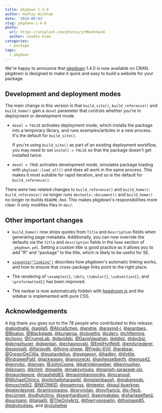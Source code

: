 ```yaml
---
title: pkgdown 1.4.0
author: Hadley Wickham
date: '2019-09-03'
slug: pkgdown-1-4-0
photo:
  url: https://unsplash.com/photos/ytMmedc6y44
  author: noodle kimm
categories:
  - package
tags:
  - pkgdown
---
```


We're happy to announce that [pkgdown](https://pkgdown.r-lib.org/) 1.4.0 is now
available on CRAN. pkgdown is designed to make it quick and easy to build a
website for your package. 

## Development and deployment modes

The main change in this version is that `build_site()`, `build_reference()` and  `build_home()` gain a `devel` parameter that controls whether you're in deployment or development mode. 

*  `devel = FALSE` activates deployment mode, which installs the package into a 
    temporary library, and runs examples/articles in a new process. It's the
    default for `build_site()`. 
  
    If you're using `build_site()` as part of an existing deployment workflow, 
    you may need to set `install = FALSE` so that the package doesn't get 
    installed twice.

*   `devel = TRUE` activates development mode, simulates package loading with
    `pkgload::load_all()` and does all work in the same process. This makes it
    most suitable for rapid iteration, and so is the default for 
    `build_reference()`. 
  
There were two related changes to `build_reference()` and `build_home()`: `build_reference()` no longer runs `devtools::document()` and `build_home()` no longer re-builds `README.Rmd`.  This makes pkgdown's responsibilities more clear: it only modifies files in `doc/`.

## Other important changes

* `build_home()` now strips quotes from `Title` and `Description` fields 
  when generating page metadata. Additionally, you can now override the 
  defaults via the `title` and `description` fields in the `home` section of 
  `_pkgdown.yml`. Setting a custom title is good practice as it allows you to 
  add "R" and "package" to the title, which is likely to be useful for SE.

* [`vignette("linking")`](https://pkgdown.r-lib.org/articles/linking.html) 
  describes how pkgdown's automatic linking works, and how to ensure that
  cross-package links point to the right place.

* The rendering of `\examples{}`, `\dots`, `\tabular{}`, `\subsection{}`,
  and `\preformatted{}` has been improved.

* The navbar is now automatically hidden with 
  [headroom.js](https://wicky.nillia.ms/headroom.js/) and the sidebar
  is implemented with pure CSS.

## Acknowledgements

A big thank you goes out to the 78 people who contributed to this release:
[&#x0040;abodnahk](https://github.com/abodnahk), [&#x0040;agila5](https://github.com/agila5), [&#x0040;AliciaSchep](https://github.com/AliciaSchep), [&#x0040;andrie](https://github.com/andrie), [&#x0040;aravind-j](https://github.com/aravind-j), [&#x0040;asardaes](https://github.com/asardaes), [&#x0040;Bisaloo](https://github.com/Bisaloo), [&#x0040;Blackglade](https://github.com/Blackglade), [&#x0040;burgerga](https://github.com/burgerga), [&#x0040;cboettig](https://github.com/cboettig), [&#x0040;cderv](https://github.com/cderv), [&#x0040;chfleming](https://github.com/chfleming), [&#x0040;choisy](https://github.com/choisy), [&#x0040;CrumpLab](https://github.com/CrumpLab), [&#x0040;davidski](https://github.com/davidski), [&#x0040;DavisVaughan](https://github.com/DavisVaughan), [&#x0040;ddiez](https://github.com/ddiez), [&#x0040;docbiz](https://github.com/docbiz), [&#x0040;dongzhuoer](https://github.com/dongzhuoer), [&#x0040;dpprdan](https://github.com/dpprdan), [&#x0040;echasnovski](https://github.com/echasnovski), [&#x0040;EmilHvitfeldt](https://github.com/EmilHvitfeldt), [&#x0040;emilyriederer](https://github.com/emilyriederer), [&#x0040;espinielli](https://github.com/espinielli), [&#x0040;florisvdh](https://github.com/florisvdh), [&#x0040;flying-sheep](https://github.com/flying-sheep), [&#x0040;Fredo-XVII](https://github.com/Fredo-XVII), [&#x0040;grabear](https://github.com/grabear), [&#x0040;GregorDeCillia](https://github.com/GregorDeCillia), [&#x0040;gustavdelius](https://github.com/gustavdelius), [&#x0040;gvegayon](https://github.com/gvegayon), [&#x0040;hadley](https://github.com/hadley), [&#x0040;ijlyttle](https://github.com/ijlyttle), [&#x0040;IndrajeetPatil](https://github.com/IndrajeetPatil), [&#x0040;jackwasey](https://github.com/jackwasey), [&#x0040;jangorecki](https://github.com/jangorecki), [&#x0040;jayhesselberth](https://github.com/jayhesselberth), [&#x0040;jemus42](https://github.com/jemus42), [&#x0040;jennybc](https://github.com/jennybc), [&#x0040;jeroen](https://github.com/jeroen), [&#x0040;JohnCoene](https://github.com/JohnCoene), [&#x0040;katrinleinweber](https://github.com/katrinleinweber), [&#x0040;kevinushey](https://github.com/kevinushey), [&#x0040;kkmann](https://github.com/kkmann), [&#x0040;krlmlr](https://github.com/krlmlr), [&#x0040;maelle](https://github.com/maelle), [&#x0040;maksymiuks](https://github.com/maksymiuks), [&#x0040;manish-saraswat-olx](https://github.com/manish-saraswat-olx), [&#x0040;maurolepore](https://github.com/maurolepore), [&#x0040;maxheld83](https://github.com/maxheld83), [&#x0040;maximilianmordig](https://github.com/maximilianmordig), [&#x0040;mcanouil](https://github.com/mcanouil), [&#x0040;MichaelChirico](https://github.com/MichaelChirico), [&#x0040;mitchelloharawild](https://github.com/mitchelloharawild), [&#x0040;mjsteinbaugh](https://github.com/mjsteinbaugh), [&#x0040;msberends](https://github.com/msberends), [&#x0040;muschellij2](https://github.com/muschellij2), [&#x0040;NEONKID](https://github.com/NEONKID), [&#x0040;noamross](https://github.com/noamross), [&#x0040;nteetor](https://github.com/nteetor), [&#x0040;paul-buerkner](https://github.com/paul-buerkner), [&#x0040;peterdesmet](https://github.com/peterdesmet), [&#x0040;ramiromagno](https://github.com/ramiromagno), [&#x0040;rorynolan](https://github.com/rorynolan), [&#x0040;royfrancis](https://github.com/royfrancis), [&#x0040;s-fleck](https://github.com/s-fleck), [&#x0040;scizmeli](https://github.com/scizmeli), [&#x0040;sdhutchins](https://github.com/sdhutchins), [&#x0040;seanhardison1](https://github.com/seanhardison1), [&#x0040;seymakalay](https://github.com/seymakalay), [&#x0040;sharlagelfand](https://github.com/sharlagelfand), [&#x0040;surmann](https://github.com/surmann), [&#x0040;talgalili](https://github.com/talgalili), [&#x0040;TheOnlyArtz](https://github.com/TheOnlyArtz), [&#x0040;thierrygosselin](https://github.com/thierrygosselin), [&#x0040;thomasp85](https://github.com/thomasp85), [&#x0040;tobyhodges](https://github.com/tobyhodges), and [&#x0040;yiluheihei](https://github.com/yiluheihei)
